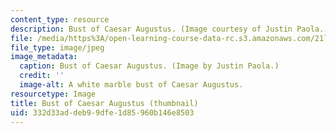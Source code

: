 ```yaml
---
content_type: resource
description: Bust of Caesar Augustus. (Image courtesy of Justin Paola.)
file: /media/https%3A/open-learning-course-data-rc.s3.amazonaws.com/21l-455-classical-literature-the-golden-age-of-augustan-rome-fall-2004/332d33addeb99dfe1d85960b146e8503_21l-455f04-th.jpg
file_type: image/jpeg
image_metadata:
  caption: Bust of Caesar Augustus. (Image by Justin Paola.)
  credit: ''
  image-alt: A white marble bust of Caesar Augustus.
resourcetype: Image
title: Bust of Caesar Augustus (thumbnail)
uid: 332d33ad-deb9-9dfe-1d85-960b146e8503
---
```

